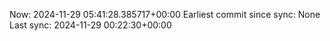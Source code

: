 Now: 2024-11-29 05:41:28.385717+00:00 Earliest commit since sync: None Last sync: 2024-11-29 00:22:30+00:00
